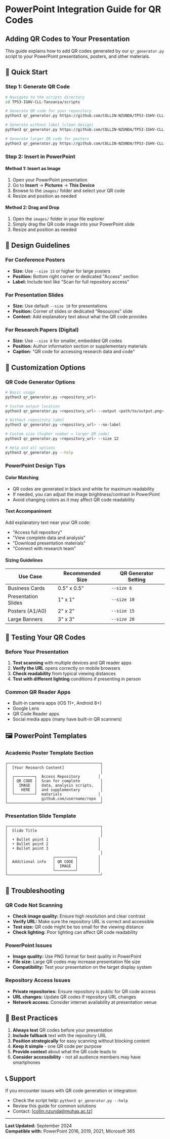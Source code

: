 # PowerPoint Integration Guide for QR Codes

## Adding QR Codes to Your Presentation

This guide explains how to add QR codes generated by our `qr_generator.py` script to your PowerPoint presentations, posters, and other materials.

## 🎯 Quick Start

### Step 1: Generate QR Code
```bash
# Navigate to the scripts directory
cd TP53-IGHV-CLL-Tanzania/scripts

# Generate QR code for your repository
python3 qr_generator.py https://github.com/COLLIN-NZUNDA/TP53-IGHV-CLL-Tanzania --output ../images/presentation_qr.png

# Generate without label (clean design)
python3 qr_generator.py https://github.com/COLLIN-NZUNDA/TP53-IGHV-CLL-Tanzania --output ../images/clean_qr.png --no-label

# Generate larger QR code for posters
python3 qr_generator.py https://github.com/COLLIN-NZUNDA/TP53-IGHV-CLL-Tanzania --output ../images/poster_qr.png --size 15
```

### Step 2: Insert in PowerPoint

#### Method 1: Insert as Image
1. Open your PowerPoint presentation
2. Go to **Insert** → **Pictures** → **This Device**
3. Browse to the `images/` folder and select your QR code
4. Resize and position as needed

#### Method 2: Drag and Drop
1. Open the `images/` folder in your file explorer
2. Simply drag the QR code image into your PowerPoint slide
3. Resize and position as needed

## 📐 Design Guidelines

### For Conference Posters
- **Size:** Use `--size 15` or higher for large posters
- **Position:** Bottom right corner or dedicated "Access" section
- **Label:** Include text like "Scan for full repository access"

### For Presentation Slides
- **Size:** Use default `--size 10` for presentations
- **Position:** Corner of slides or dedicated "Resources" slide
- **Context:** Add explanatory text about what the QR code provides

### For Research Papers (Digital)
- **Size:** Use `--size 8` for smaller, embedded QR codes
- **Position:** Author information section or supplementary materials
- **Caption:** "QR code for accessing research data and code"

## 🎨 Customization Options

### QR Code Generator Options
```bash
# Basic usage
python3 qr_generator.py <repository_url>

# Custom output location
python3 qr_generator.py <repository_url> --output <path/to/output.png>

# Without repository label
python3 qr_generator.py <repository_url> --no-label

# Custom size (higher number = larger QR code)
python3 qr_generator.py <repository_url> --size 12

# Help and all options
python3 qr_generator.py --help
```

### PowerPoint Design Tips

#### Color Matching
- QR codes are generated in black and white for maximum readability
- If needed, you can adjust the image brightness/contrast in PowerPoint
- Avoid changing colors as it may affect QR code readability

#### Text Accompaniment
Add explanatory text near your QR code:
- "Access full repository"
- "View complete data and analysis"
- "Download presentation materials"
- "Connect with research team"

#### Sizing Guidelines
| Use Case | Recommended Size | QR Generator Setting |
|----------|------------------|---------------------|
| Business Cards | 0.5" x 0.5" | `--size 6` |
| Presentation Slides | 1" x 1" | `--size 10` |
| Posters (A1/A0) | 2" x 2" | `--size 15` |
| Large Banners | 3" x 3" | `--size 20` |

## 📱 Testing Your QR Codes

### Before Your Presentation
1. **Test scanning** with multiple devices and QR reader apps
2. **Verify the URL** opens correctly on mobile browsers
3. **Check readability** from typical viewing distances
4. **Test with different lighting** conditions if presenting in person

### Common QR Reader Apps
- Built-in camera apps (iOS 11+, Android 8+)
- Google Lens
- QR Code Reader apps
- Social media apps (many have built-in QR scanners)

## 🖼️ PowerPoint Templates

### Academic Poster Template Section
```
┌─────────────────────────────────────────┐
│  [Your Research Content]                │
│                                         │
│  ┌─────────┐  Access Repository        │
│  │ QR CODE │  Scan for complete         │
│  │  IMAGE  │  data, analysis scripts,   │
│  │   HERE  │  and supplementary         │
│  └─────────┘  materials                │
│               github.com/username/repo  │
└─────────────────────────────────────────┘
```

### Presentation Slide Template
```
┌─────────────────────────────────────────┐
│  Slide Title                            │
│                                         │
│  • Bullet point 1                      │
│  • Bullet point 2                      │
│  • Bullet point 3                      │
│                                         │
│                    ┌─────────┐         │
│  Additional info   │ QR CODE │         │
│                    │  IMAGE  │         │
│                    └─────────┘         │
└─────────────────────────────────────────┘
```

## 🔧 Troubleshooting

### QR Code Not Scanning
- **Check image quality:** Ensure high resolution and clear contrast
- **Verify URL:** Make sure the repository URL is correct and accessible
- **Test size:** QR code might be too small for the viewing distance
- **Check lighting:** Poor lighting can affect QR code readability

### PowerPoint Issues
- **Image quality:** Use PNG format for best quality in PowerPoint
- **File size:** Large QR codes may increase presentation file size
- **Compatibility:** Test your presentation on the target display system

### Repository Access Issues
- **Private repositories:** Ensure repository is public for QR code access
- **URL changes:** Update QR codes if repository URL changes
- **Network access:** Consider internet availability at presentation venue

## 📝 Best Practices

1. **Always test** QR codes before your presentation
2. **Include fallback** text with the repository URL
3. **Position strategically** for easy scanning without blocking content
4. **Keep it simple** - one QR code per purpose
5. **Provide context** about what the QR code leads to
6. **Consider accessibility** - not all audience members may have smartphones

## 📞 Support

If you encounter issues with QR code generation or integration:
- Check the script help: `python3 qr_generator.py --help`
- Review this guide for common solutions
- Contact: [collin.nzunda@muhas.ac.tz]

---

**Last Updated:** September 2024  
**Compatible with:** PowerPoint 2016, 2019, 2021, Microsoft 365